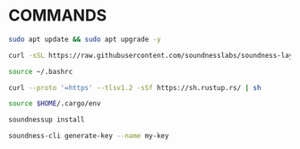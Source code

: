 # COMMANDS

```bash
sudo apt update && sudo apt upgrade -y
```

```bash
curl -sSL https://raw.githubusercontent.com/soundnesslabs/soundness-layer/main/soundnessup/install | bash
```
```bash
source ~/.bashrc
```

```bash
curl --proto '=https' --tlsv1.2 -sSf https://sh.rustup.rs/ | sh
```

```bash
source $HOME/.cargo/env
```

```bash
soundnessup install
```

```bash
soundness-cli generate-key --name my-key
```

